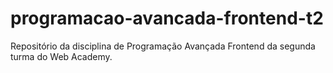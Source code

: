 # programacao-avancada-frontend-t2
Repositório da disciplina de Programação Avançada Frontend da segunda turma do Web Academy.
